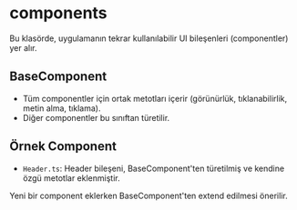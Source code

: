 # components

Bu klasörde, uygulamanın tekrar kullanılabilir UI bileşenleri (componentler) yer alır.

## BaseComponent
- Tüm componentler için ortak metotları içerir (görünürlük, tıklanabilirlik, metin alma, tıklama).
- Diğer componentler bu sınıftan türetilir.

## Örnek Component
- `Header.ts`: Header bileşeni, BaseComponent'ten türetilmiş ve kendine özgü metotlar eklenmiştir.

Yeni bir component eklerken BaseComponent'ten extend edilmesi önerilir. 